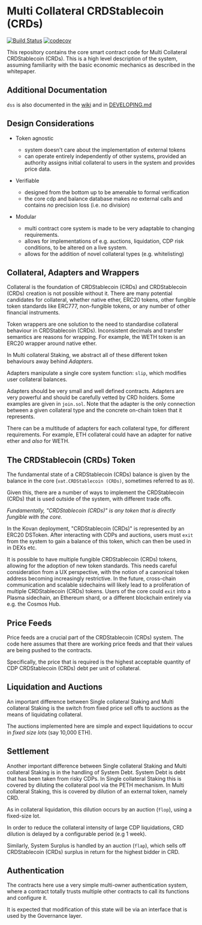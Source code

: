 # Multi Collateral CRDStablecoin (CRDs)
[![Build Status](https://travis-ci.com/CRDDAO/dss.svg?branch=master)](https://travis-ci.com/CRDDAO/dss)
[![codecov](https://codecov.io/gh/CRDDAO/dss/branch/master/graph/badge.svg)](https://codecov.io/gh/CRDDAO/dss)

This repository contains the core smart contract code for Multi
Collateral CRDStablecoin (CRDs). This is a high level description of the system, assuming
familiarity with the basic economic mechanics as described in the
whitepaper.

## Additional Documentation

`dss` is also documented in the [wiki](https://github.com/CRDDAO/dss/wiki) and in [DEVELOPING.md](https://github.com/CRDDAO/dss/blob/master/DEVELOPING.md)

## Design Considerations

- Token agnostic
  - system doesn't care about the implementation of external tokens
  - can operate entirely independently of other systems, provided an authority assigns
    initial collateral to users in the system and provides price data.

- Verifiable
  - designed from the bottom up to be amenable to formal verification
  - the core cdp and balance database makes *no* external calls and
    contains *no* precision loss (i.e. no division)

- Modular
  - multi contract core system is made to be very adaptable to changing
    requirements.
  - allows for implementations of e.g. auctions, liquidation, CDP risk
    conditions, to be altered on a live system.
  - allows for the addition of novel collateral types (e.g. whitelisting)


## Collateral, Adapters and Wrappers

Collateral is the foundation of CRDStablecoin (CRDs) and CRDStablecoin (CRDs) creation is not possible
without it. There are many potential candidates for collateral, whether
native ether, ERC20 tokens, other fungible token standards like ERC777,
non-fungible tokens, or any number of other financial instruments.

Token wrappers are one solution to the need to standardise collateral
behaviour in CRDStablecoin (CRDs). Inconsistent decimals and transfer semantics are
reasons for wrapping. For example, the WETH token is an ERC20 wrapper
around native ether.

In Multi collateral Staking, we abstract all of these different token behaviours away behind
*Adapters*.

Adapters manipulate a single core system function: `slip`, which
modifies user collateral balances.

Adapters should be very small and well defined contracts. Adapters are
very powerful and should be carefully vetted by CRD holders. Some
examples are given in `join.sol`. Note that the adapter is the only
connection between a given collateral type and the concrete on-chain
token that it represents.

There can be a multitude of adapters for each collateral type, for
different requirements. For example, ETH collateral could have an
adapter for native ether and *also* for WETH.


## The CRDStablecoin (CRDs) Token

The fundamental state of a CRDStablecoin (CRDs) balance is given by the balance in the
core (`vat.CRDStablecoin (CRDs)`, sometimes referred to as `D`).

Given this, there are a number of ways to implement the CRDStablecoin (CRDs) that is used
outside of the system, with different trade offs.

*Fundamentally, "CRDStablecoin (CRDs)" is any token that is directly fungible with the
core.*

In the Kovan deployment, "CRDStablecoin (CRDs)" is represented by an ERC20 DSToken.
After interacting with CDPs and auctions, users must `exit` from the
system to gain a balance of this token, which can then be used in in DEXs
etc.

It is possible to have multiple fungible CRDStablecoin (CRDs) tokens, allowing for the
adoption of new token standards. This needs careful consideration from a
UX perspective, with the notion of a canonical token address becoming
increasingly restrictive. In the future, cross-chain communication and
scalable sidechains will likely lead to a proliferation of multiple CRDStablecoin (CRDs)
tokens. Users of the core could `exit` into a Plasma sidechain, an
Ethereum shard, or a different blockchain entirely via e.g. the Cosmos
Hub.


## Price Feeds

Price feeds are a crucial part of the CRDStablecoin (CRDs) system. The code here assumes
that there are working price feeds and that their values are being
pushed to the contracts.

Specifically, the price that is required is the highest acceptable
quantity of CDP CRDStablecoin (CRDs) debt per unit of collateral.


## Liquidation and Auctions

An important difference between Single collateral Staking and Multi collateral Staking is the switch from fixed
price sell offs to auctions as the means of liquidating collateral.

The auctions implemented here are simple and expect liquidations to
occur in *fixed size lots* (say 10,000 ETH).


## Settlement

Another important difference between Single collateral Staking and Multi collateral Staking is in the handling of
System Debt. System Debt is debt that has been taken from risky CDPs.
In Single collateral Staking this is covered by diluting the collateral pool via the PETH
mechanism. In Multi collateral Staking, this is covered by dilution of an external token,
namely CRD.

As in collateral liquidation, this dilution occurs by an auction
(`flop`), using a fixed-size lot.

In order to reduce the collateral intensity of large CDP liquidations,
CRD dilution is delayed by a configurable period (e.g 1 week).

Similarly, System Surplus is handled by an auction (`flap`), which sells
off CRDStablecoin (CRDs) surplus in return for the highest bidder in CRD.


## Authentication

The contracts here use a very simple multi-owner authentication system,
where a contract totally trusts multiple other contracts to call its
functions and configure it.

It is expected that modification of this state will be via an interface
that is used by the Governance layer.
